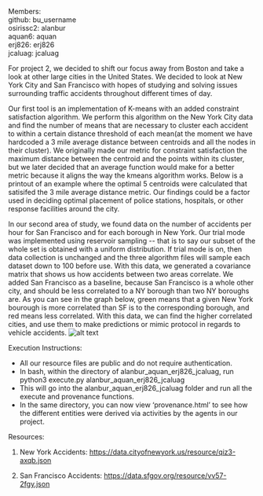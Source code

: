 Members:<br />
github: bu_username<br />
osirissc2: alanbur<br />
aquan6: aquan<br />
erj826: erj826<br />
jcaluag: jcaluag<br />


For project 2, we decided to shift our focus away from Boston and take a look at other large cities in the United States.
We decided to look at New York City and San Francisco with hopes of studying and solving issues surrounding traffic accidents throughout different times of day.

Our first tool is an implementation of K-means with an added constraint satisfaction algorithm.
We perform this algorithm on the New York City data and find the number of means that are necessary to cluster each accident to within a certain distance threshold of each mean(at the moment we have hardcoded a 3 mile average distance between centroids and all the nodes in their cluster). We originally made our metric for constraint satisfaction the maximum distance between the centroid and the points within its cluster, but we later decided that an average function would make for a better metric because it aligns the way the kmeans algorithm works. Below is a printout of an example where the optimal 5 centroids were calculated that satisifed the 3 mile average distance metric.
Our findings could be a factor used in deciding optimal placement of police stations, hospitals, or other response facilities around the city.


In our second area of study, we found data on the number of accidents per hour for San Francisco and for each borough in New York.
Our trial mode was implemented using reservoir sampling -- that is to say our subset of the whole set is obtained with a uniform distribution. If trial mode is on,
then data collection is unchanged and the three algorithm files will sample each dataset down to 100 before use.
With this data, we generated a covariance matrix that shows us how accidents between two areas correlate.
We added San Francisco as a baseline, because San Francisco is a whole other city, and should be less correlated to a NY borough
than two NY boroughs are. As you can see in the graph below, green means that a given New York bourough is more correlated than SF is to the corresponding borough, and red means less correlated.
With this data, we can find the higher correlated cities, and use them to make predictions or mimic protocol in regards to vehicle accidents.
![alt text](https://github.com/aquan6/course-2017-fal-proj/blob/master/alanbur_aquan_erj826_jcaluag/covTable.jpeg)



Execution Instructions:

* All our resource files are public and do not require authentication. 
* In bash, within the directory of alanbur_aquan_erj826_jcaluag, run python3 execute.py alanbur_aquan_erj826_jcaluag 
* This will go into the alanbur_aquan_erj826_jcaluag folder and run all the execute and provenance functions. 
* In the same directory, you can now view ‘provenance.html’ to see how the different entities were derived via activities by the agents in our project.


Resources:

1. New York Accidents: https://data.cityofnewyork.us/resource/qiz3-axqb.json

2. San Francisco Accidents: https://data.sfgov.org/resource/vv57-2fgy.json


